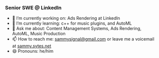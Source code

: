 ### Senior SWE @ LinkedIn

- 🔭 I’m currently working on: Ads Rendering at LinkedIn
- 🌱 I’m currently learning: c++ for music plugins, and AutoML
- 💬 Ask me about: Content Management Systems, Ads Rendering, AutoML, Music Production
- 📫 How to reach me: sammysignal@gmail.com or leave me a voicemail at [sammy.sytes.net](https://sammy.sytes.net/)
- 😄 Pronouns: he/him

<!--
**sammysignal/sammysignal** is a ✨ _special_ ✨ repository because its `README.md` (this file) appears on your GitHub profile.

Here are some ideas to get you started:

- 🔭 I’m currently working on ...
- 🌱 I’m currently learning ...
- 👯 I’m looking to collaborate on ...
- 🤔 I’m looking for help with ...
- 💬 Ask me about ...
- 📫 How to reach me: ...
- 😄 Pronouns: ...
- ⚡ Fun fact: ...
-->
